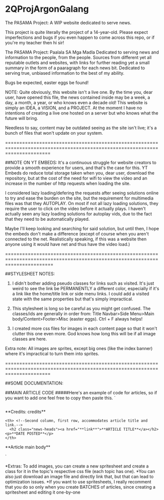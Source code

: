 # 2QProjArgonGalang
The PASAMA Project: A WIP website dedicated to serve news.

This project is quite literally the project of a 14-year-old. Please expect imperfections and bugs if you even happen to come across this repo, or if you're my teacher then hi sir!

The PASAMA Project: Paalala SA Mga Madla
Dedicated to serving news and information to the people, from the people. Sources from different yet all reputable outlets and websites, with links for further reading yet a small
summary in the form of a paaragraph for each news bit. Dedicated to serving true, unbiased information to the best of my ability.

Bugs be expected, easter eggs be found!

NOTE: Quite obviously, this website isn't a live one. By the time you, dear user, have opened this file, the news contained inside may be a week, a day, a month, a year, or who knows even a decade old! This website is simply an IDEA, a VISION, and a PROJECT. At the moment I have no intentions of creating a live one hosted on a server but who knows what the future will bring.

Needless to say, content may be outdated seeing as the site isn't live; it's a bunch of files that won't update on your system.

============================================================================================================================

##NOTE ON YT EMBEDS:
It's a continuous struggle for website creators to provide a smooth experience for users, and that's the case for this.
YT Embeds do reduce total storage taken when you, dear user, download the repository, but at the cost of the need for wifi
to view the video and an increase in the number of http requests when loading the site.

I considered lazy loading/defering the requests after seeing solutions online to try and ease the burden on the site,
but the requirement for multimedia files was that they AUTOPLAY. On most if not all lazy loading solutions, they require the user
to click on the video before it actually plays. I haven't actually seen any lazy loading solutions for autoplay vids,
due to the fact that they need to be automatically played.

Maybe I'll keep looking and searching for said solution, but until then, I hope the embeds don't make a difference (except of course
when you aren't connected to the net. Realistically speaking, if this was a website then anyone using it would have net and thus
have the video load.)

=============================================================================================================================

##STYLESHEET NOTES:
1. I didn't bother adding pseudo classes for links such as visited.
It's just weird to see the link be PERMANENTLY a different color, especially if it's a link
like the home/title link or side menu links. I could add a visited state with the same properties but that's simply
impractical.

2. This stylesheet is long so be careful as you might get confused. The classes/ids are generally in order from:
Title Navbar>Side Menu>Main body/Content>Footer>Misc (easter eggs). Ctrl + F always helps!

3. I created more css files for images in each content page so that it won't clutter this one even more.
God knows how long this will be if all image classes are here.

Extra note: All images are sprites, except big ones (like the index banner) where it's impractical to turn them into sprites.

============================================================================================================================

##SOME DOCUMENTATION:

##MAIN ARTICLE CODE
#####Here's an example of code for articles, so if you want to add one feel free to copy then paste this.
`
<article> <!--Article semantic tag-->

  <tr>
    <td rowspan="2" class="news-border news-extras"> <!--First column, rowspan 2, accommodates article picture-->
      <img class="**article_pic**"> <!--img class-->
      <br><p class="ten">**Credits: credits**</p> <!--credits-->
    </td>

    <th> <!--Second column, first row, accommodates article title and link.-->
      <h2 class="news-heads"><a href="**link**">**ARTICLE TITLE**</a></h2><p>**DATE POSTED**</p>
    </th>
  </tr>

  <tr> <!--Second column, main article text and content.-->
    <td class="news-border">
      <p style="text-align: left;">**Article main body**</p>
    </td>
  </tr>

</article>
`

*Extras: To add images, you can create a new spritesheet and create a class for it in the topic's respective css file (each topic has one).
*You can also just download an image file and directly link that, but that can lead to optimization issues.
*If you want to use spritesheets, I really recomment that you do so only when you create BATCHES of articles, since creating a spritesheet and editing it one-by-one
